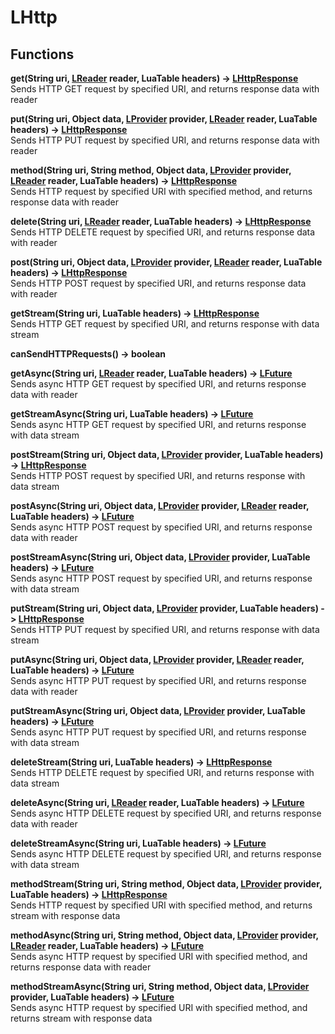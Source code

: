 # LHttp
## Functions
**get(String uri, [LReader](./LReader.md) reader, LuaTable headers) -> [LHttpResponse](./LHttpResponse.md)**\
Sends HTTP GET request by specified URI, and returns response data with reader

**put(String uri, Object data, [LProvider](./LProvider.md) provider, [LReader](./LReader.md) reader, LuaTable headers) -> [LHttpResponse](./LHttpResponse.md)**\
Sends HTTP PUT request by specified URI, and returns response data with reader

**method(String uri, String method, Object data, [LProvider](./LProvider.md) provider, [LReader](./LReader.md) reader, LuaTable headers) -> [LHttpResponse](./LHttpResponse.md)**\
Sends HTTP request by specified URI with specified method, and returns response data with reader

**delete(String uri, [LReader](./LReader.md) reader, LuaTable headers) -> [LHttpResponse](./LHttpResponse.md)**\
Sends HTTP DELETE request by specified URI, and returns response data with reader

**post(String uri, Object data, [LProvider](./LProvider.md) provider, [LReader](./LReader.md) reader, LuaTable headers) -> [LHttpResponse](./LHttpResponse.md)**\
Sends HTTP POST request by specified URI, and returns response data with reader

**getStream(String uri, LuaTable headers) -> [LHttpResponse](./LHttpResponse.md)**\
Sends HTTP GET request by specified URI, and returns response with data stream

**canSendHTTPRequests() -> boolean**

**getAsync(String uri, [LReader](./LReader.md) reader, LuaTable headers) -> [LFuture](./LFuture.md)**\
Sends async HTTP GET request by specified URI, and returns response data with reader

**getStreamAsync(String uri, LuaTable headers) -> [LFuture](./LFuture.md)**\
Sends async HTTP GET request by specified URI, and returns response with data stream

**postStream(String uri, Object data, [LProvider](./LProvider.md) provider, LuaTable headers) -> [LHttpResponse](./LHttpResponse.md)**\
Sends HTTP POST request by specified URI, and returns response with data stream

**postAsync(String uri, Object data, [LProvider](./LProvider.md) provider, [LReader](./LReader.md) reader, LuaTable headers) -> [LFuture](./LFuture.md)**\
Sends async HTTP POST request by specified URI, and returns response data with reader

**postStreamAsync(String uri, Object data, [LProvider](./LProvider.md) provider, LuaTable headers) -> [LFuture](./LFuture.md)**\
Sends async HTTP POST request by specified URI, and returns response with data stream

**putStream(String uri, Object data, [LProvider](./LProvider.md) provider, LuaTable headers) -> [LHttpResponse](./LHttpResponse.md)**\
Sends HTTP PUT request by specified URI, and returns response with data stream

**putAsync(String uri, Object data, [LProvider](./LProvider.md) provider, [LReader](./LReader.md) reader, LuaTable headers) -> [LFuture](./LFuture.md)**\
Sends async HTTP PUT request by specified URI, and returns response data with reader

**putStreamAsync(String uri, Object data, [LProvider](./LProvider.md) provider, LuaTable headers) -> [LFuture](./LFuture.md)**\
Sends async HTTP PUT request by specified URI, and returns response with data stream

**deleteStream(String uri, LuaTable headers) -> [LHttpResponse](./LHttpResponse.md)**\
Sends HTTP DELETE request by specified URI, and returns response with data stream

**deleteAsync(String uri, [LReader](./LReader.md) reader, LuaTable headers) -> [LFuture](./LFuture.md)**\
Sends async HTTP DELETE request by specified URI, and returns response data with reader

**deleteStreamAsync(String uri, LuaTable headers) -> [LFuture](./LFuture.md)**\
Sends async HTTP DELETE request by specified URI, and returns response with data stream

**methodStream(String uri, String method, Object data, [LProvider](./LProvider.md) provider, LuaTable headers) -> [LHttpResponse](./LHttpResponse.md)**\
Sends HTTP request by specified URI with specified method, and returns stream with response data

**methodAsync(String uri, String method, Object data, [LProvider](./LProvider.md) provider, [LReader](./LReader.md) reader, LuaTable headers) -> [LFuture](./LFuture.md)**\
Sends async HTTP request by specified URI with specified method, and returns response data with reader

**methodStreamAsync(String uri, String method, Object data, [LProvider](./LProvider.md) provider, LuaTable headers) -> [LFuture](./LFuture.md)**\
Sends async HTTP request by specified URI with specified method, and returns stream with response data